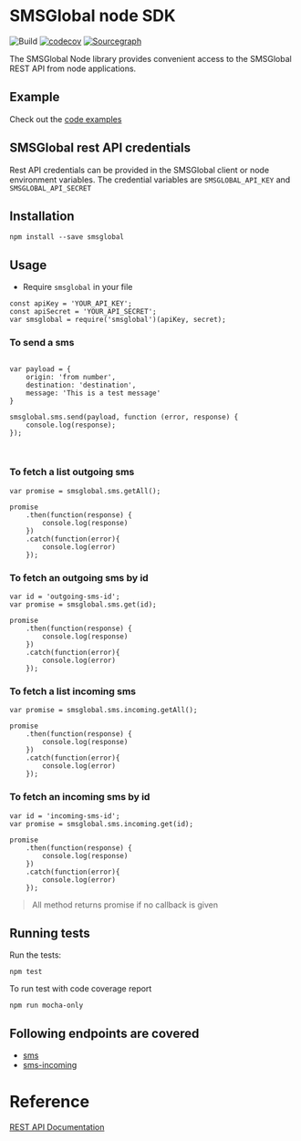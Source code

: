 # SMSGlobal node SDK


![Build](https://github.com/smsglobal/smsglobal-node/workflows/Build/badge.svg?branch=master)
[![codecov](https://codecov.io/gh/smsglobal/smsglobal-node/branch/master/graph/badge.svg)](https://codecov.io/gh/smsglobal/smsglobal-node)
[![Sourcegraph](https://sourcegraph.com/github.com/smsglobal/smsglobal-node/-/badge.svg)](https://sourcegraph.com/github.com/smsglobal/smsglobal-node?badge)


The SMSGlobal Node library provides convenient access to the SMSGlobal REST API from node applications.


## Example
 Check out the [code examples](examples)


## SMSGlobal rest API credentials

Rest API credentials can be provided in the SMSGlobal client or node environment variables. The credential variables are `SMSGLOBAL_API_KEY` and `SMSGLOBAL_API_SECRET`



## Installation

```
npm install --save smsglobal
```


## Usage

* Require `smsglobal` in your file


```
const apiKey = 'YOUR_API_KEY';
const apiSecret = 'YOUR_API_SECRET';
var smsglobal = require('smsglobal')(apiKey, secret);
```

### To send a sms
```

var payload = {
    origin: 'from number',
    destination: 'destination',
    message: 'This is a test message'
}

smsglobal.sms.send(payload, function (error, response) {
    console.log(response);
});



```
### To fetch a list outgoing sms

```
var promise = smsglobal.sms.getAll();

promise
    .then(function(response) {
        console.log(response)
    })
    .catch(function(error){
        console.log(error)
    });
```

### To fetch an outgoing sms by id

```
var id = 'outgoing-sms-id';
var promise = smsglobal.sms.get(id);

promise
    .then(function(response) {
        console.log(response)
    })
    .catch(function(error){
        console.log(error)
    });
```

### To fetch a list incoming sms

```
var promise = smsglobal.sms.incoming.getAll();

promise
    .then(function(response) {
        console.log(response)
    })
    .catch(function(error){
        console.log(error)
    });
```

### To fetch an incoming sms by id

```
var id = 'incoming-sms-id';
var promise = smsglobal.sms.incoming.get(id);

promise
    .then(function(response) {
        console.log(response)
    })
    .catch(function(error){
        console.log(error)
    });
```
> All method returns promise if no callback is given

## Running tests

Run the tests:

```
npm test
```


To run test with code coverage report

```
npm run mocha-only
```


## Following endpoints are covered
* [sms](https://www.smsglobal.com/rest-api/#api-endpoints)
* [sms-incoming](https://www.smsglobal.com/rest-api/#api-endpoints)

# Reference
[REST API Documentation](https://www.smsglobal.com/rest-api/)